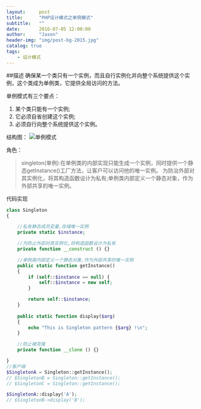 ```yaml
---
layout:     post
title:      "PHP设计模式之单例模式"
subtitle:   ""
date:       2016-07-05 12:00:00
author:     "Jason"
header-img: "img/post-bg-2015.jpg"
catalog: true
tags:
    - 设计模式
---
```


##描述
确保某一个类只有一个实例，而且自行实例化并向整个系统提供这个实例，这个类成为单例类，它提供全局访问的方法。

单例模式有三个要点：
>
1.	某个类只能有一个实例; 
2.	它必须自省创建这个实例; 
3.	必须自行向整个系统提供这个实例。

结构图：
![单例模式](http://7xtw1r.com1.z0.glb.clouddn.com/1333305124_9327.gif)

角色：
>	singleton(单例):在单例类的内部实现只能生成一个实例，同时提供一个静态getInstance()工厂方法，让客户可以访问他的唯一实例。
	为防治外部对其实例化，将其构造函数设计为私有;单例类内部定义一个静态对象，作为外部共享的唯一实例。

代码实现

```PHP
class Singleton 
{

    //私有静态成员变量,存储唯一实例
    private static $instance;

    //为防止外部对其实例化,将构造函数设计为私有
    private function __construct () {}

    //单例类内部定义一个静态对象,作为外部共享的唯一实例
    public static function getInstance() 
    {
        if (self::$instance == null) {
            self::$instance = new self;
        }

        return self::$instance;
    }
    
    public static function display($arg) 
    {
        echo "This is Singleton pattern {$arg} !\n";
    }

    //防止被克隆
    private function __clone () {}

}
//客户端
$SingletonA = Singleton::getInstance();
// $SingletonB = Singleton::getInstance();
// $SingletonC = Singleton::getInstance();

$SingletonA::display('A');
// $SingletonB->display('B');

```

